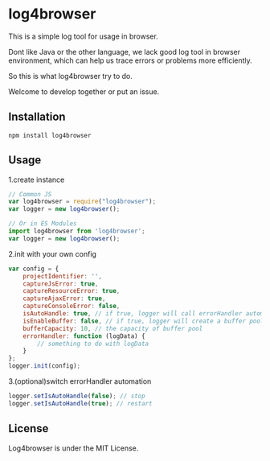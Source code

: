 # log4browser

This is a simple log tool for usage in browser.

Dont like Java or the other language, we lack good log tool in browser environment, which can help us trace errors or problems more efficiently.

So this is what log4browser try to do.

Welcome to develop together or put an issue.

## Installation

```shell script
npm install log4browser
```

## Usage
1.create instance
```javascript
// Common JS
var log4browser = require("log4browser");
var logger = new log4browser();
```

```javascript
// Or in ES Modules
import log4browser from 'log4browser';
var logger = new log4browser();
```

2.init with your own config
```javascript
var config = {
    projectIdentifier: '',
    captureJsError: true,
    captureResourceError: true,
    captureAjaxError: true,
    captureConsoleError: false,
    isAutoHandle: true, // if true, logger will call errorHandler automatically
    isEnableBuffer: false, // if true, logger will create a buffer pool and save the concurrency info
    bufferCapacity: 10, // the capacity of buffer pool
    errorHandler: function (logData) {
        // something to do with logData
    }
};
logger.init(config);
```

3.(optional)switch errorHandler automation
```javascript
logger.setIsAutoHandle(false); // stop
logger.setIsAutoHandle(true); // restart
```

## License
Log4browser is under the MIT License.